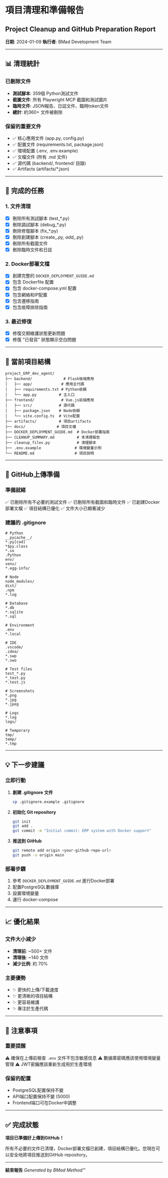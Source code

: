# 項目清理和準備報告
## Project Cleanup and GitHub Preparation Report

**日期**: 2024-01-09
**執行者**: BMad Development Team

---

## 📊 清理統計

### 已刪除文件
- **測試腳本**: 359個 Python測試文件
- **截圖文件**: 所有 Playwright MCP 截圖和測試圖片
- **臨時文件**: JSON報告、日誌文件、臨時token文件
- **總計**: 約360+ 文件被刪除

### 保留的重要文件
- ✅ 核心應用文件 (app.py, config.py)
- ✅ 配置文件 (requirements.txt, package.json)
- ✅ 環境配置 (.env, .env.example)
- ✅ 文檔文件 (所有 .md 文件)
- ✅ 源代碼 (backend/, frontend/ 目錄)
- ✅ Artifacts (artifacts/*.json)

---

## 🔧 完成的任務

### 1. 文件清理
- [x] 刪除所有測試腳本 (test_*.py)
- [x] 刪除調試腳本 (debug_*.py)
- [x] 刪除修復腳本 (fix_*.py)
- [x] 刪除創建腳本 (create_*.py, add_*.py)
- [x] 刪除所有截圖文件
- [x] 刪除臨時文件和日誌

### 2. Docker部署文檔
- [x] 創建完整的 `DOCKER_DEPLOYMENT_GUIDE.md`
- [x] 包含 Dockerfile 配置
- [x] 包含 docker-compose.yml 配置
- [x] 包含網絡和IP配置
- [x] 包含遷移指南
- [x] 包含故障排除指南

### 3. 最近修復
- [x] 修復交期維護狀態更新問題
- [x] 修復 "已發貨" 狀態顯示空白問題

---

## 📁 當前項目結構

```
project_ERP_dev_agent/
├── backend/              # Flask後端應用
│   ├── app/             # 應用主代碼
│   ├── requirements.txt # Python依賴
│   └── app.py          # 主入口
├── frontend/            # Vue.js前端應用
│   ├── src/            # 源代碼
│   ├── package.json    # Node依賴
│   └── vite.config.ts  # Vite配置
├── artifacts/          # 項目artifacts
├── docs/              # 項目文檔
├── DOCKER_DEPLOYMENT_GUIDE.md  # Docker部署指南
├── CLEANUP_SUMMARY.md          # 本清理報告
├── cleanup_files.py            # 清理腳本
├── .env.example               # 環境變量示例
└── README.md                  # 項目說明
```

---

## 🚀 GitHub上傳準備

### 準備就緒
✅ 已刪除所有不必要的測試文件
✅ 已刪除所有截圖和臨時文件
✅ 已創建Docker部署文檔
✅ 項目結構已優化
✅ 文件大小已顯著減少

### 建議的 .gitignore
```gitignore
# Python
__pycache__/
*.py[cod]
*$py.class
*.so
.Python
env/
venv/
*.egg-info/

# Node
node_modules/
dist/
.npm
*.log

# Database
*.db
*.sqlite
*.sql

# Environment
.env
*.local

# IDE
.vscode/
.idea/
*.swp
*.swo

# Test files
test_*.py
*_test.py
*.test.js

# Screenshots
*.png
*.jpg
*.jpeg

# Logs
*.log
logs/

# Temporary
tmp/
temp/
*.tmp
```

---

## 💡 下一步建議

### 立即行動
1. **創建 .gitignore 文件**
   ```bash
   cp .gitignore.example .gitignore
   ```

2. **初始化 Git repository**
   ```bash
   git init
   git add .
   git commit -m "Initial commit: ERP system with Docker support"
   ```

3. **推送到 GitHub**
   ```bash
   git remote add origin <your-github-repo-url>
   git push -u origin main
   ```

### 部署步驟
1. 參考 `DOCKER_DEPLOYMENT_GUIDE.md` 進行Docker部署
2. 配置PostgreSQL數據庫
3. 設置環境變量
4. 運行 docker-compose

---

## 📈 優化結果

### 文件大小減少
- **清理前**: ~500+ 文件
- **清理後**: ~140 文件
- **減少比例**: 約 70%

### 主要優勢
- ✨ 更快的上傳/下載速度
- ✨ 更清晰的項目結構
- ✨ 更容易維護
- ✨ 專注於生產代碼

---

## 📝 注意事項

### 重要提醒
⚠️ 確保在上傳前檢查 `.env` 文件不包含敏感信息
⚠️ 數據庫密碼應該使用環境變量管理
⚠️ JWT密鑰應該重新生成用於生產環境

### 保留的配置
- PostgreSQL配置保持不變
- API端口配置保持不變 (5000)
- Frontend端口可在Docker中調整

---

## ✅ 完成狀態

**項目已準備好上傳到GitHub！**

所有不必要的文件已清理，Docker部署文檔已創建，項目結構已優化。您現在可以安全地將項目推送到GitHub repository。

---

**結束報告**
*Generated by BMad Method™*